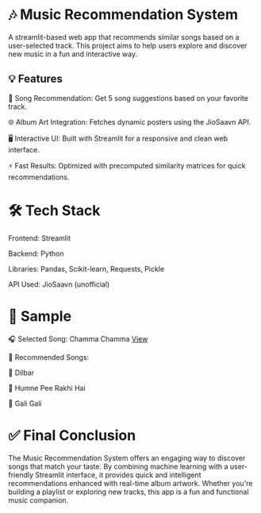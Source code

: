 # 🎶 Music Recommendation System
A streamlit-based web app that recommends similar songs based on a user-selected track. This project aims to help users explore and discover new music in a fun and interactive way.

## 💡 Features

🎵 Song Recommendation: Get 5 song suggestions based on your favorite track.

🌐 Album Art Integration: Fetches dynamic posters using the JioSaavn API.

🖥️ Interactive UI: Built with Streamlit for a responsive and clean web interface.

⚡ Fast Results: Optimized with precomputed similarity matrices for quick recommendations.

# 🛠️ Tech Stack

Frontend: Streamlit

Backend: Python

Libraries: Pandas, Scikit-learn, Requests, Pickle

API Used: JioSaavn (unofficial)

# 📸 Sample

🎧 Selected Song: Chamma Chamma
<a href="https://github.com/Sathwikagummella/Music-Recommendation-App/blob/main/MRS.pdf">View</a>

🎼 Recommended Songs:

💃 Dilbar

🍷 Humne Pee Rakhi Hai

🌆 Gali Gali

# ✅ Final Conclusion

The Music Recommendation System offers an engaging way to discover songs that match your taste. By combining machine learning with a user-friendly Streamlit interface, it provides quick and intelligent recommendations enhanced with real-time album artwork. Whether you're building a playlist or exploring new tracks, this app is a fun and functional music companion.


